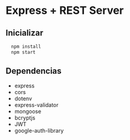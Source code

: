 # Express + REST Server

## Inicializar


```bash
  npm install
  npm start
```


## Dependencias

- express
- cors
- dotenv
- express-validator
- mongoose
- bcryptjs
- JWT
- google-auth-library
